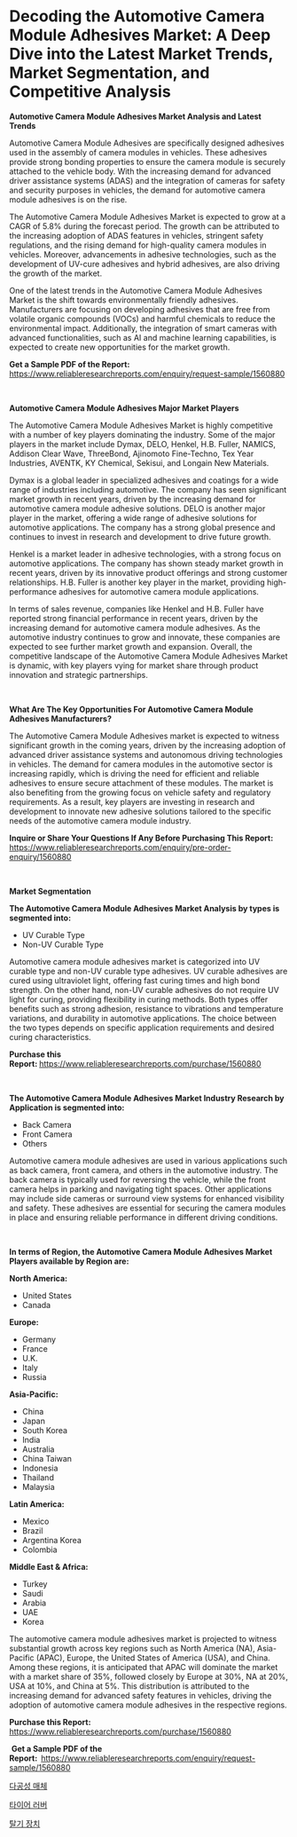 <p><h1>Decoding the Automotive Camera Module Adhesives Market: A Deep Dive into the Latest Market Trends, Market Segmentation, and Competitive Analysis</h1></p><p><strong>Automotive Camera Module Adhesives Market Analysis and Latest Trends</strong></p>
<p><p>Automotive Camera Module Adhesives are specifically designed adhesives used in the assembly of camera modules in vehicles. These adhesives provide strong bonding properties to ensure the camera module is securely attached to the vehicle body. With the increasing demand for advanced driver assistance systems (ADAS) and the integration of cameras for safety and security purposes in vehicles, the demand for automotive camera module adhesives is on the rise.</p><p>The Automotive Camera Module Adhesives Market is expected to grow at a CAGR of 5.8% during the forecast period. The growth can be attributed to the increasing adoption of ADAS features in vehicles, stringent safety regulations, and the rising demand for high-quality camera modules in vehicles. Moreover, advancements in adhesive technologies, such as the development of UV-cure adhesives and hybrid adhesives, are also driving the growth of the market.</p><p>One of the latest trends in the Automotive Camera Module Adhesives Market is the shift towards environmentally friendly adhesives. Manufacturers are focusing on developing adhesives that are free from volatile organic compounds (VOCs) and harmful chemicals to reduce the environmental impact. Additionally, the integration of smart cameras with advanced functionalities, such as AI and machine learning capabilities, is expected to create new opportunities for the market growth.</p></p>
<p><strong>Get a Sample PDF of the Report:&nbsp;</strong> <a href="https://www.reliableresearchreports.com/enquiry/request-sample/1560880">https://www.reliableresearchreports.com/enquiry/request-sample/1560880</a></p>
<p>&nbsp;</p>
<p><strong>Automotive Camera Module Adhesives Major Market Players</strong></p>
<p><p>The Automotive Camera Module Adhesives Market is highly competitive with a number of key players dominating the industry. Some of the major players in the market include Dymax, DELO, Henkel, H.B. Fuller, NAMICS, Addison Clear Wave, ThreeBond, Ajinomoto Fine-Techno, Tex Year Industries, AVENTK, KY Chemical, Sekisui, and Longain New Materials.</p><p>Dymax is a global leader in specialized adhesives and coatings for a wide range of industries including automotive. The company has seen significant market growth in recent years, driven by the increasing demand for automotive camera module adhesive solutions. DELO is another major player in the market, offering a wide range of adhesive solutions for automotive applications. The company has a strong global presence and continues to invest in research and development to drive future growth.</p><p>Henkel is a market leader in adhesive technologies, with a strong focus on automotive applications. The company has shown steady market growth in recent years, driven by its innovative product offerings and strong customer relationships. H.B. Fuller is another key player in the market, providing high-performance adhesives for automotive camera module applications.</p><p>In terms of sales revenue, companies like Henkel and H.B. Fuller have reported strong financial performance in recent years, driven by the increasing demand for automotive camera module adhesives. As the automotive industry continues to grow and innovate, these companies are expected to see further market growth and expansion. Overall, the competitive landscape of the Automotive Camera Module Adhesives Market is dynamic, with key players vying for market share through product innovation and strategic partnerships.</p></p>
<p>&nbsp;</p>
<p><strong>What Are The Key Opportunities For Automotive Camera Module Adhesives Manufacturers?</strong></p>
<p><p>The Automotive Camera Module Adhesives market is expected to witness significant growth in the coming years, driven by the increasing adoption of advanced driver assistance systems and autonomous driving technologies in vehicles. The demand for camera modules in the automotive sector is increasing rapidly, which is driving the need for efficient and reliable adhesives to ensure secure attachment of these modules. The market is also benefiting from the growing focus on vehicle safety and regulatory requirements. As a result, key players are investing in research and development to innovate new adhesive solutions tailored to the specific needs of the automotive camera module industry.</p></p>
<p><strong>Inquire or Share Your Questions If Any Before Purchasing This Report:</strong> <a href="https://www.reliableresearchreports.com/enquiry/pre-order-enquiry/1560880">https://www.reliableresearchreports.com/enquiry/pre-order-enquiry/1560880</a></p>
<p>&nbsp;</p>
<p><strong>Market Segmentation</strong></p>
<p><strong>The Automotive Camera Module Adhesives Market Analysis by types is segmented into:</strong></p>
<p><ul><li>UV Curable Type</li><li>Non-UV Curable Type</li></ul></p>
<p><p>Automotive camera module adhesives market is categorized into UV curable type and non-UV curable type adhesives. UV curable adhesives are cured using ultraviolet light, offering fast curing times and high bond strength. On the other hand, non-UV curable adhesives do not require UV light for curing, providing flexibility in curing methods. Both types offer benefits such as strong adhesion, resistance to vibrations and temperature variations, and durability in automotive applications. The choice between the two types depends on specific application requirements and desired curing characteristics.</p></p>
<p><strong>Purchase this Report:&nbsp;</strong><a href="https://www.reliableresearchreports.com/purchase/1560880">https://www.reliableresearchreports.com/purchase/1560880</a></p>
<p>&nbsp;</p>
<p><strong>The Automotive Camera Module Adhesives Market Industry Research by Application is segmented into:</strong></p>
<p><ul><li>Back Camera</li><li>Front Camera</li><li>Others</li></ul></p>
<p><p>Automotive camera module adhesives are used in various applications such as back camera, front camera, and others in the automotive industry. The back camera is typically used for reversing the vehicle, while the front camera helps in parking and navigating tight spaces. Other applications may include side cameras or surround view systems for enhanced visibility and safety. These adhesives are essential for securing the camera modules in place and ensuring reliable performance in different driving conditions.</p></p>
<p>&nbsp;</p>
<p><strong>In terms of Region, the Automotive Camera Module Adhesives Market Players available by Region are:</strong></p>
<p>
    <p> <strong> North America: </strong>
        <ul>
            <li>United States</li>
            <li>Canada</li>
        </ul>
        </p> 
    <p> <strong> Europe: </strong>
        <ul>
            <li>Germany</li>
            <li>France</li>
            <li>U.K.</li>
            <li>Italy</li>
            <li>Russia</li>
        </ul>
        </p> 
    <p> <strong> Asia-Pacific: </strong>
        <ul>
            <li>China</li>
            <li>Japan</li>
            <li>South Korea</li>
            <li>India</li>
            <li>Australia</li>
            <li>China Taiwan</li>
            <li>Indonesia</li>
            <li>Thailand</li>
            <li>Malaysia</li>
        </ul>
        </p> 
    <p> <strong> Latin America: </strong>
        <ul>
            <li>Mexico</li>
            <li>Brazil</li>
            <li>Argentina Korea</li>
            <li>Colombia</li>
        </ul>
        </p> 
    <p> <strong> Middle East & Africa: </strong>
        <ul>
            <li>Turkey</li>
            <li>Saudi</li>
            <li>Arabia</li>
            <li>UAE</li>
            <li>Korea</li>
        </ul>
    </p>
    </p>
<p><p>The automotive camera module adhesives market is projected to witness substantial growth across key regions such as North America (NA), Asia-Pacific (APAC), Europe, the United States of America (USA), and China. Among these regions, it is anticipated that APAC will dominate the market with a market share of 35%, followed closely by Europe at 30%, NA at 20%, USA at 10%, and China at 5%. This distribution is attributed to the increasing demand for advanced safety features in vehicles, driving the adoption of automotive camera module adhesives in the respective regions.</p></p>
<p><strong>Purchase this Report: </strong><a href="https://www.reliableresearchreports.com/purchase/1560880">https://www.reliableresearchreports.com/purchase/1560880</a></p>
<p>&nbsp;<strong>Get a Sample PDF of the Report:&nbsp;&nbsp;</strong><a href="https://www.reliableresearchreports.com/enquiry/request-sample/1560880">https://www.reliableresearchreports.com/enquiry/request-sample/1560880</a></p>
<p><strong></strong></p>
<p><p><a href="https://medium.com/@cezarymarciniak2022/%EB%8B%A4%EA%B3%B5%EC%84%B1-%EB%A7%A4%EC%B2%B4-%EC%8B%9C%EC%9E%A5-tre-%ED%8A%B8%EB%A0%8C%EB%93%9C-%EC%98%88%EC%B8%A1-%EB%B0%8F-%EA%B2%BD%EC%9F%81-%EB%B6%84%EC%84%9D-2031%EB%85%84%EA%B9%8C%EC%A7%80-e9e3cec5e291">다공성 매체</a></p><p><a href="https://medium.com/@hulk678678/%ED%83%80%EC%9D%B4%EC%96%B4-%EA%B3%A0%EB%AC%B4-%EC%8B%9C%EC%9E%A5-%EA%B2%BD%EC%9F%81-%EB%B6%84%EC%84%9D-%EC%8B%9C%EC%9E%A5-%EB%8F%99%ED%96%A5-%EB%B0%8F-2031%EB%85%84%EA%B9%8C%EC%A7%80%EC%9D%98-%EC%98%88%EC%B8%A1-6cd283fa0e8e">타이어 러버</a></p><p><a href="https://medium.com/@cezarymarciniak2022/%EB%94%94%EA%B0%80%EC%84%9C-%EC%8B%9C%EC%9E%A5-%EA%B2%BD%EC%9F%81-%EB%B6%84%EC%84%9D-%EC%8B%9C%EC%9E%A5-%EB%8F%99%ED%96%A5-%EB%B0%8F-2031%EB%85%84%EA%B9%8C%EC%A7%80-%EC%98%88%EC%B8%A1-9f7c4824199e">탈기 장치</a></p></p>